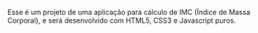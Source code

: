 Esse é um projeto de uma aplicação para cálculo de IMC (Índice de Massa Corporal), e será desenvolvido com HTML5, CSS3 e Javascript puros.